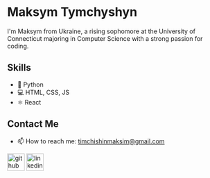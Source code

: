 # Maksym Tymchyshyn
I'm Maksym from Ukraine, a rising sophomore at the University of Connecticut majoring in Computer Science with a strong passion for coding.

## Skills
+ 🐍 Python
+ 💻 HTML, CSS, JS
+ ⚛️ React

## Contact Me
- 📫 How to reach me: timchishinmaksim@gmail.com 

[<img src='https://cdn.jsdelivr.net/npm/simple-icons@3.0.1/icons/github.svg' alt='github' height='40'>](https://github.com/MaksymTymchyshyn)  [<img src='https://cdn.jsdelivr.net/npm/simple-icons@3.0.1/icons/linkedin.svg' alt='linkedin' height='40'>](https://www.linkedin.com/in/maksym-tymchyshyn//)  
